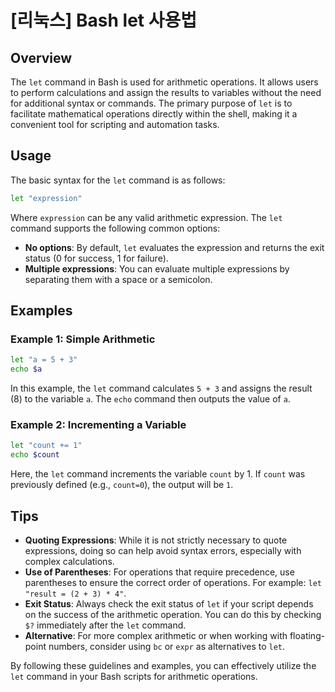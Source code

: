 # [리눅스] Bash let 사용법

## Overview
The `let` command in Bash is used for arithmetic operations. It allows users to perform calculations and assign the results to variables without the need for additional syntax or commands. The primary purpose of `let` is to facilitate mathematical operations directly within the shell, making it a convenient tool for scripting and automation tasks.

## Usage
The basic syntax for the `let` command is as follows:

```bash
let "expression"
```

Where `expression` can be any valid arithmetic expression. The `let` command supports the following common options:

- **No options**: By default, `let` evaluates the expression and returns the exit status (0 for success, 1 for failure).
- **Multiple expressions**: You can evaluate multiple expressions by separating them with a space or a semicolon.

## Examples

### Example 1: Simple Arithmetic
```bash
let "a = 5 + 3"
echo $a
```
In this example, the `let` command calculates `5 + 3` and assigns the result (8) to the variable `a`. The `echo` command then outputs the value of `a`.

### Example 2: Incrementing a Variable
```bash
let "count += 1"
echo $count
```
Here, the `let` command increments the variable `count` by 1. If `count` was previously defined (e.g., `count=0`), the output will be `1`.

## Tips
- **Quoting Expressions**: While it is not strictly necessary to quote expressions, doing so can help avoid syntax errors, especially with complex calculations.
- **Use of Parentheses**: For operations that require precedence, use parentheses to ensure the correct order of operations. For example: `let "result = (2 + 3) * 4"`.
- **Exit Status**: Always check the exit status of `let` if your script depends on the success of the arithmetic operation. You can do this by checking `$?` immediately after the `let` command.
- **Alternative**: For more complex arithmetic or when working with floating-point numbers, consider using `bc` or `expr` as alternatives to `let`.

By following these guidelines and examples, you can effectively utilize the `let` command in your Bash scripts for arithmetic operations.